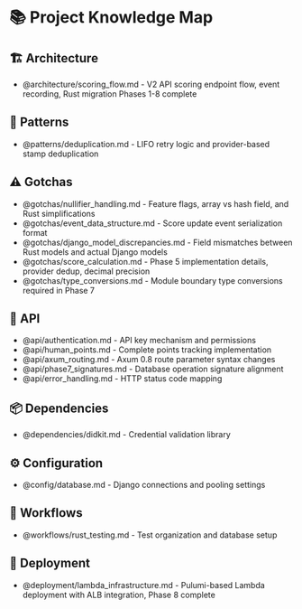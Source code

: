 # 📚 Project Knowledge Map

## 🏗️ Architecture

- @architecture/scoring_flow.md - V2 API scoring endpoint flow, event recording, Rust migration Phases 1-8 complete

## 🎨 Patterns

- @patterns/deduplication.md - LIFO retry logic and provider-based stamp deduplication

## ⚠️ Gotchas

- @gotchas/nullifier_handling.md - Feature flags, array vs hash field, and Rust simplifications
- @gotchas/event_data_structure.md - Score update event serialization format
- @gotchas/django_model_discrepancies.md - Field mismatches between Rust models and actual Django models
- @gotchas/score_calculation.md - Phase 5 implementation details, provider dedup, decimal precision
- @gotchas/type_conversions.md - Module boundary type conversions required in Phase 7

## 🔌 API

- @api/authentication.md - API key mechanism and permissions
- @api/human_points.md - Complete points tracking implementation
- @api/axum_routing.md - Axum 0.8 route parameter syntax changes
- @api/phase7_signatures.md - Database operation signature alignment
- @api/error_handling.md - HTTP status code mapping

## 📦 Dependencies

- @dependencies/didkit.md - Credential validation library

## ⚙️ Configuration

- @config/database.md - Django connections and pooling settings

## 🔄 Workflows

- @workflows/rust_testing.md - Test organization and database setup

## 🚀 Deployment

- @deployment/lambda_infrastructure.md - Pulumi-based Lambda deployment with ALB integration, Phase 8 complete